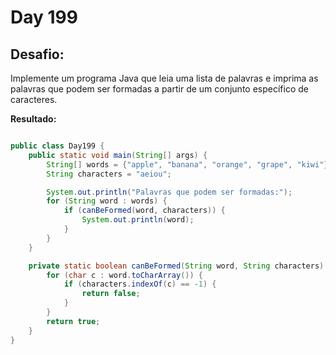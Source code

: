 # Day 199

## Desafio:

Implemente um programa Java que leia uma lista de palavras e imprima as palavras que podem ser formadas a partir de um conjunto específico de caracteres.

**Resultado:**

```java

public class Day199 {
    public static void main(String[] args) {
        String[] words = {"apple", "banana", "orange", "grape", "kiwi"};
        String characters = "aeiou";

        System.out.println("Palavras que podem ser formadas:");
        for (String word : words) {
            if (canBeFormed(word, characters)) {
                System.out.println(word);
            }
        }
    }

    private static boolean canBeFormed(String word, String characters) {
        for (char c : word.toCharArray()) {
            if (characters.indexOf(c) == -1) {
                return false;
            }
        }
        return true;
    }
}